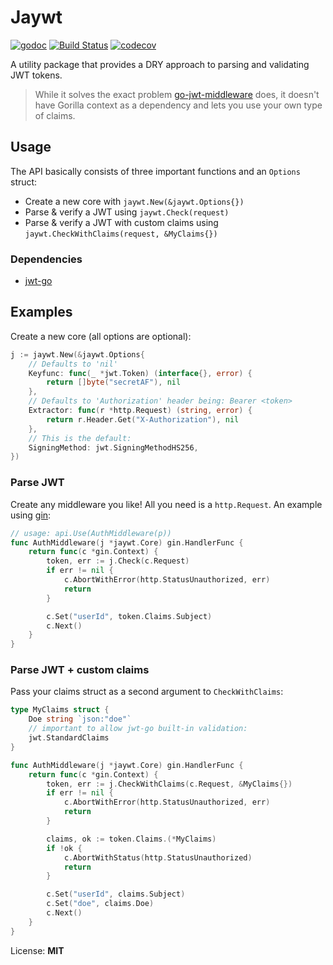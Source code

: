 # Jaywt

[![godoc](https://img.shields.io/badge/godoc-reference-blue.svg)](https://godoc.org/github.com/oreqizer/go-jwt-parser)
[![Build Status](https://travis-ci.org/oreqizer/go-jwt-jaywt.svg?branch=master)](https://travis-ci.org/oreqizer/go-jwt-parser)
[![codecov](https://codecov.io/gh/oreqizer/go-jwt-parser/branch/master/graph/badge.svg)](https://codecov.io/gh/oreqizer/go-jwt-parser)

A utility package that provides a DRY approach to parsing and validating JWT tokens.

> While it solves the exact problem [go-jwt-middleware](https://github.com/auth0/go-jwt-middleware) does, it doesn't have Gorilla context as a dependency and lets you use your own type of claims.

## Usage

The API basically consists of three important functions and an `Options` struct:

* Create a new core with `jaywt.New(&jaywt.Options{})`
* Parse & verify a JWT using `jaywt.Check(request)`
* Parse & verify a JWT with custom claims using `jaywt.CheckWithClaims(request, &MyClaims{})`

### Dependencies

* [jwt-go](https://github.com/dgrijalva/jwt-go)

## Examples

Create a new core (all options are optional):

```go
j := jaywt.New(&jaywt.Options{
    // Defaults to 'nil'
    Keyfunc: func(_ *jwt.Token) (interface{}, error) {
        return []byte("secretAF"), nil
    },
    // Defaults to 'Authorization' header being: Bearer <token>
    Extractor: func(r *http.Request) (string, error) {
        return r.Header.Get("X-Authorization"), nil
    },
    // This is the default:
    SigningMethod: jwt.SigningMethodHS256,
})
```

### Parse JWT

Create any middleware you like! All you need is a `http.Request`. An example using [gin](https://github.com/gin-gonic/gin):

```go
// usage: api.Use(AuthMiddleware(p))
func AuthMiddleware(j *jaywt.Core) gin.HandlerFunc {
	return func(c *gin.Context) {
		token, err := j.Check(c.Request)
		if err != nil {
			c.AbortWithError(http.StatusUnauthorized, err)
			return
		}

		c.Set("userId", token.Claims.Subject)
		c.Next()
	}
}
```

### Parse JWT + custom claims

Pass your claims struct as a second argument to `CheckWithClaims`:

```go
type MyClaims struct {
	Doe string `json:"doe"`
	// important to allow jwt-go built-in validation:
	jwt.StandardClaims
}

func AuthMiddleware(j *jaywt.Core) gin.HandlerFunc {
	return func(c *gin.Context) {
		token, err := j.CheckWithClaims(c.Request, &MyClaims{})
		if err != nil {
			c.AbortWithError(http.StatusUnauthorized, err)
			return
		}

		claims, ok := token.Claims.(*MyClaims) 
		if !ok {
			c.AbortWithStatus(http.StatusUnauthorized)
			return
		}

		c.Set("userId", claims.Subject)
		c.Set("doe", claims.Doe)
		c.Next()
	}
}
```

License: **MIT**
